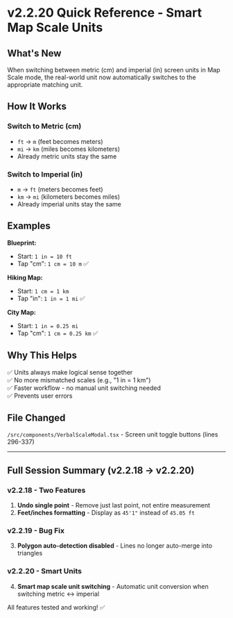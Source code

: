# v2.2.20 Quick Reference - Smart Map Scale Units

## What's New
When switching between metric (cm) and imperial (in) screen units in Map Scale mode, the real-world unit now automatically switches to the appropriate matching unit.

## How It Works

### Switch to Metric (cm)
- `ft` → `m` (feet becomes meters)
- `mi` → `km` (miles becomes kilometers)
- Already metric units stay the same

### Switch to Imperial (in)  
- `m` → `ft` (meters becomes feet)
- `km` → `mi` (kilometers becomes miles)
- Already imperial units stay the same

## Examples

**Blueprint:**
- Start: `1 in = 10 ft`
- Tap "cm": `1 cm = 10 m` ✅

**Hiking Map:**
- Start: `1 cm = 1 km`  
- Tap "in": `1 in = 1 mi` ✅

**City Map:**
- Start: `1 in = 0.25 mi`
- Tap "cm": `1 cm = 0.25 km` ✅

## Why This Helps
✅ Units always make logical sense together  
✅ No more mismatched scales (e.g., "1 in = 1 km")  
✅ Faster workflow - no manual unit switching needed  
✅ Prevents user errors  

## File Changed
`/src/components/VerbalScaleModal.tsx` - Screen unit toggle buttons (lines 296-337)

---

## Full Session Summary (v2.2.18 → v2.2.20)

### v2.2.18 - Two Features
1. **Undo single point** - Remove just last point, not entire measurement
2. **Feet/inches formatting** - Display as `45'1"` instead of `45.05 ft`

### v2.2.19 - Bug Fix
3. **Polygon auto-detection disabled** - Lines no longer auto-merge into triangles

### v2.2.20 - Smart Units
4. **Smart map scale unit switching** - Automatic unit conversion when switching metric ↔ imperial

All features tested and working! ✅
